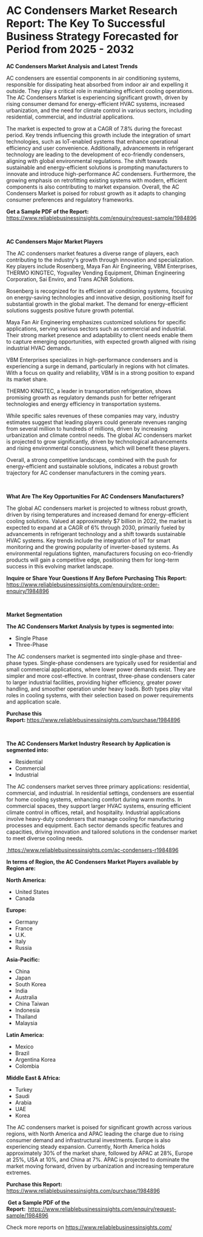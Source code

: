 <p><h1>AC Condensers Market Research Report: The Key To Successful Business Strategy Forecasted for Period from 2025 - 2032</h1></p><p><strong>AC Condensers Market Analysis and Latest Trends</strong></p>
<p><p>AC condensers are essential components in air conditioning systems, responsible for dissipating heat absorbed from indoor air and expelling it outside. They play a critical role in maintaining efficient cooling operations. The AC Condensers Market is experiencing significant growth, driven by rising consumer demand for energy-efficient HVAC systems, increased urbanization, and the need for climate control in various sectors, including residential, commercial, and industrial applications.</p><p>The market is expected to grow at a CAGR of 7.8% during the forecast period. Key trends influencing this growth include the integration of smart technologies, such as IoT-enabled systems that enhance operational efficiency and user convenience. Additionally, advancements in refrigerant technology are leading to the development of eco-friendly condensers, aligning with global environmental regulations. The shift towards sustainable and energy-efficient solutions is prompting manufacturers to innovate and introduce high-performance AC condensers. Furthermore, the growing emphasis on retrofitting existing systems with modern, efficient components is also contributing to market expansion. Overall, the AC Condensers Market is poised for robust growth as it adapts to changing consumer preferences and regulatory frameworks.</p></p>
<p><strong>Get a Sample PDF of the Report:&nbsp;</strong> <a href="https://www.reliablebusinessinsights.com/enquiry/request-sample/1984896?utm_campaign=3003&utm_medium=2&utm_source=Github&utm_content=ia&utm_term=10042025&utm_id=ac-condensers">https://www.reliablebusinessinsights.com/enquiry/request-sample/1984896</a></p>
<p>&nbsp;</p>
<p><strong>AC Condensers Major Market Players</strong></p>
<p><p>The AC condensers market features a diverse range of players, each contributing to the industry's growth through innovation and specialization. Key players include Rosenberg, Maya Fan Air Engineering, VBM Enterprises, THERMO KINGTEC, Yogvalley Vending Equipment, Dhiman Engineering Corporation, Sai Enviro, and Trans ACNR Solutions.</p><p>Rosenberg is recognized for its efficient air conditioning systems, focusing on energy-saving technologies and innovative design, positioning itself for substantial growth in the global market. The demand for energy-efficient solutions suggests positive future growth potential.</p><p>Maya Fan Air Engineering emphasizes customized solutions for specific applications, serving various sectors such as commercial and industrial. Their strong market presence and adaptability to client needs enable them to capture emerging opportunities, with expected growth aligned with rising industrial HVAC demands.</p><p>VBM Enterprises specializes in high-performance condensers and is experiencing a surge in demand, particularly in regions with hot climates. With a focus on quality and reliability, VBM is in a strong position to expand its market share.</p><p>THERMO KINGTEC, a leader in transportation refrigeration, shows promising growth as regulatory demands push for better refrigerant technologies and energy efficiency in transportation systems.</p><p>While specific sales revenues of these companies may vary, industry estimates suggest that leading players could generate revenues ranging from several million to hundreds of millions, driven by increasing urbanization and climate control needs. The global AC condensers market is projected to grow significantly, driven by technological advancements and rising environmental consciousness, which will benefit these players. </p><p>Overall, a strong competitive landscape, combined with the push for energy-efficient and sustainable solutions, indicates a robust growth trajectory for AC condenser manufacturers in the coming years.</p></p>
<p>&nbsp;</p>
<p><strong>What Are The Key Opportunities For AC Condensers Manufacturers?</strong></p>
<p><p>The global AC condensers market is projected to witness robust growth, driven by rising temperatures and increased demand for energy-efficient cooling solutions. Valued at approximately $7 billion in 2022, the market is expected to expand at a CAGR of 6% through 2030, primarily fueled by advancements in refrigerant technology and a shift towards sustainable HVAC systems. Key trends include the integration of IoT for smart monitoring and the growing popularity of inverter-based systems. As environmental regulations tighten, manufacturers focusing on eco-friendly products will gain a competitive edge, positioning them for long-term success in this evolving market landscape.</p></p>
<p><strong>Inquire or Share Your Questions If Any Before Purchasing This Report:</strong> <a href="https://www.reliablebusinessinsights.com/enquiry/pre-order-enquiry/1984896?utm_campaign=3003&utm_medium=2&utm_source=Github&utm_content=ia&utm_term=10042025&utm_id=ac-condensers">https://www.reliablebusinessinsights.com/enquiry/pre-order-enquiry/1984896</a></p>
<p>&nbsp;</p>
<p><strong>Market Segmentation</strong></p>
<p><strong>The AC Condensers Market Analysis by types is segmented into:</strong></p>
<p><ul><li>Single Phase</li><li>Three-Phase</li></ul></p>
<p><p>The AC condensers market is segmented into single-phase and three-phase types. Single-phase condensers are typically used for residential and small commercial applications, where lower power demands exist. They are simpler and more cost-effective. In contrast, three-phase condensers cater to larger industrial facilities, providing higher efficiency, greater power handling, and smoother operation under heavy loads. Both types play vital roles in cooling systems, with their selection based on power requirements and application scale.</p></p>
<p><strong>Purchase this Report:&nbsp;</strong><a href="https://www.reliablebusinessinsights.com/purchase/1984896?utm_campaign=3003&utm_medium=2&utm_source=Github&utm_content=ia&utm_term=10042025&utm_id=ac-condensers">https://www.reliablebusinessinsights.com/purchase/1984896</a></p>
<p>&nbsp;</p>
<p><strong>The AC Condensers Market Industry Research by Application is segmented into:</strong></p>
<p><ul><li>Residential</li><li>Commercial</li><li>Industrial</li></ul></p>
<p><p>The AC condensers market serves three primary applications: residential, commercial, and industrial. In residential settings, condensers are essential for home cooling systems, enhancing comfort during warm months. In commercial spaces, they support larger HVAC systems, ensuring efficient climate control in offices, retail, and hospitality. Industrial applications involve heavy-duty condensers that manage cooling for manufacturing processes and equipment. Each sector demands specific features and capacities, driving innovation and tailored solutions in the condenser market to meet diverse cooling needs.</p></p>
<p><a href="https://www.reliablebusinessinsights.com/ac-condensers-r1984896?utm_campaign=3003&utm_medium=2&utm_source=Github&utm_content=ia&utm_term=10042025&utm_id=ac-condensers">&nbsp;https://www.reliablebusinessinsights.com/ac-condensers-r1984896</a></p>
<p><strong>In terms of Region, the AC Condensers Market Players available by Region are:</strong></p>
<p>
    <p> <strong> North America: </strong>
        <ul>
            <li>United States</li>
            <li>Canada</li>
        </ul>
        </p> 
    <p> <strong> Europe: </strong>
        <ul>
            <li>Germany</li>
            <li>France</li>
            <li>U.K.</li>
            <li>Italy</li>
            <li>Russia</li>
        </ul>
        </p> 
    <p> <strong> Asia-Pacific: </strong>
        <ul>
            <li>China</li>
            <li>Japan</li>
            <li>South Korea</li>
            <li>India</li>
            <li>Australia</li>
            <li>China Taiwan</li>
            <li>Indonesia</li>
            <li>Thailand</li>
            <li>Malaysia</li>
        </ul>
        </p> 
    <p> <strong> Latin America: </strong>
        <ul>
            <li>Mexico</li>
            <li>Brazil</li>
            <li>Argentina Korea</li>
            <li>Colombia</li>
        </ul>
        </p> 
    <p> <strong> Middle East & Africa: </strong>
        <ul>
            <li>Turkey</li>
            <li>Saudi</li>
            <li>Arabia</li>
            <li>UAE</li>
            <li>Korea</li>
        </ul>
    </p>
    </p>
<p><p>The AC condensers market is poised for significant growth across various regions, with North America and APAC leading the charge due to rising consumer demand and infrastructural investments. Europe is also experiencing steady expansion. Currently, North America holds approximately 30% of the market share, followed by APAC at 28%, Europe at 25%, USA at 10%, and China at 7%. APAC is projected to dominate the market moving forward, driven by urbanization and increasing temperature extremes.</p></p>
<p><strong>Purchase this Report: </strong><a href="https://www.reliablebusinessinsights.com/purchase/1984896?utm_campaign=3003&utm_medium=2&utm_source=Github&utm_content=ia&utm_term=10042025&utm_id=ac-condensers">https://www.reliablebusinessinsights.com/purchase/1984896</a></p>
<p>&nbsp;<strong>Get a Sample PDF of the Report:&nbsp;&nbsp;</strong><a href="https://www.reliablebusinessinsights.com/enquiry/request-sample/1984896?utm_campaign=3003&utm_medium=2&utm_source=Github&utm_content=ia&utm_term=10042025&utm_id=ac-condensers">https://www.reliablebusinessinsights.com/enquiry/request-sample/1984896</a></p>
<p><strong></strong></p>
<p>Check more reports on <a href="https://www.reliablebusinessinsights.com/?utm_campaign=3003&utm_medium=2&utm_source=Github&utm_content=ia&utm_term=10042025&utm_id=ac-condensers">https://www.reliablebusinessinsights.com/</a></p>